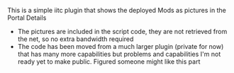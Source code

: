 This is a simple iitc plugin that shows the deployed Mods as pictures in the Portal Details
- The pictures are included in the script code, they are not retrieved from the net, so no extra
  bandwidth required
- The code has been moved from a much larger plugin (private for now) that has many more capabilities
  but problems and capabilities I'm not ready yet to make public. Figured someone might like this part
  
